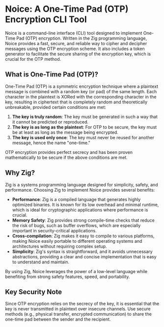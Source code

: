 # Noice: A One-Time Pad (OTP) Encryption CLI Tool

Noice is a command-line interface (CLI) tool designed to implement One-Time Pad (OTP) encryption. Written in the Zig programming language, Noice provides a fast, secure, and reliable way to cipher and decipher messages using the OTP encryption scheme. It also includes a token generator to facilitate the secure sharing of the encryption key, which is crucial for the OTP method.

## What is One-Time Pad (OTP)?

One-Time Pad (OTP) is a symmetric encryption technique where a plaintext message is combined with a random key (or pad) of the same length. Each character in the plaintext is XORed with the corresponding character in the key, resulting in ciphertext that is completely random and theoretically unbreakable, provided certain conditions are met:

1. **The key is truly random**: The key must be generated in such a way that it cannot be predicted or reproduced.
2. **The key is as long as the plaintext**: For OTP to be secure, the key must be at least as long as the message being encrypted.
3. **The key is used only once**: The key must never be reused for another message, hence the name "one-time."

OTP encryption provides perfect secrecy and has been proven mathematically to be secure if the above conditions are met.

## Why Zig?

Zig is a systems programming language designed for simplicity, safety, and performance. Choosing Zig to implement Noice provides several benefits:

- **Performance**: Zig is a compiled language that generates highly optimized binaries. It is known for its low overhead and minimal runtime, which is ideal for cryptographic applications where performance is crucial.
- **Memory Safety**: Zig provides strong compile-time checks that reduce the risk of bugs, such as buffer overflows, which are especially important in security-critical applications.
- **Cross-compilation**: Zig makes it easy to compile to various platforms, making Noice easily portable to different operating systems and architectures without requiring complex setup.
- **Simplicity**: Zig's syntax is straightforward, and it avoids unnecessary abstractions, providing a clear and concise implementation that is easy to understand and maintain.

By using Zig, Noice leverages the power of a low-level language while benefiting from strong safety features, speed, and portability.

## Key Security Note
Since OTP encryption relies on the secrecy of the key, it is essential that the key is never transmitted in plaintext over insecure channels. Use secure methods (e.g., physical transfer, encrypted communication) to share the one-time pad between the sender and the recipient.
